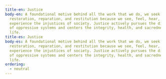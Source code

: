 ```yaml
---
title-en: Justice
body-en: A foundational motive behind all the work that we do, we seek
  restoration, reparation, and restitution because we see, feel, hear, and
  experience the injustices of society. Justice actively pursues the dismantling
  of oppressive systems and centers the integrity, health, and sacredness of all
  life.
title-es: Justice
body-es: A foundational motive behind all the work that we do, we seek
  restoration, reparation, and restitution because we see, feel, hear, and
  experience the injustices of society. Justice actively pursues the dismantling
  of oppressive systems and centers the integrity, health, and sacredness of all
  life.
ordering:
  - neutral
---
```

